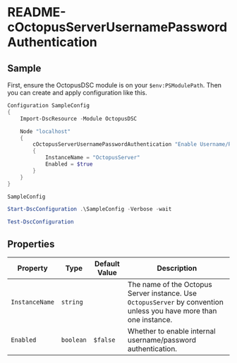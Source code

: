 # README-cOctopusServerUsernamePasswordAuthentication

## Sample

First, ensure the OctopusDSC module is on your `$env:PSModulePath`. Then you can create and apply configuration like this.

```PowerShell
Configuration SampleConfig
{
    Import-DscResource -Module OctopusDSC

    Node "localhost"
    {
        cOctopusServerUsernamePasswordAuthentication "Enable Username/Password Auth"
        {
            InstanceName = "OctopusServer"
            Enabled = $true
        }
    }
}

SampleConfig

Start-DscConfiguration .\SampleConfig -Verbose -wait

Test-DscConfiguration
```

## Properties

| Property            | Type         | Default Value    | Description |
| --------------------| ------------ | -----------------| ------------|
| `InstanceName`      | `string`     |                  | The name of the Octopus Server instance. Use `OctopusServer` by convention unless you have more than one instance. |
| `Enabled`           | `boolean`    | `$false`         | Whether to enable internal username/password authentication. |

